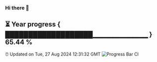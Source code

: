 ### Hi there 👋
⏳ Year progress { ███████████████████▁▁▁▁▁▁▁▁▁▁▁ } 65.44 %
---
⏰ Updated on Tue, 27 Aug 2024 12:31:32 GMT
![Progress Bar CI](https://github.com/liununu/liununu/workflows/Progress%20Bar%20CI/badge.svg)
